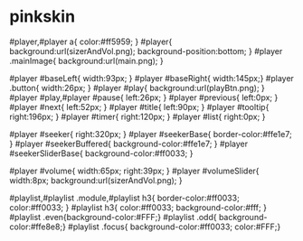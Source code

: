 pinkskin
========
#player,#player a{ color:#ff5959; }
#player{ background:url(sizerAndVol.png); background-position:bottom; }
#player .mainImage{ background:url(main.png); }

#player #baseLeft{ width:93px; }
#player #baseRight{ width:145px;}
#player .button{  width:26px; }
#player #play{ background:url(playBtn.png); }
#player #play,#player #pause{ left:26px; }
#player #previous{ left:0px; }
#player #next{ left:52px; }
#player #title{ left:90px;  }
#player #tooltip{ right:196px; }
#player #timer{ right:120px;  }
#player #list{ right:0px; }

#player #seeker{ right:320px; }
#player #seekerBase{ border-color:#ffe1e7;  }
#player #seekerBuffered{ background-color:#ffe1e7; }
#player #seekerSliderBase{ background-color:#ff0033; }

#player #volume{ width:65px; right:39px; }
#player #volumeSlider{ width:8px; background:url(sizerAndVol.png); }

#playlist,#playlist .module,#playlist h3{ border-color:#ff0033; color:#ff0033; }
#playlist h3{ color:#ff0033; background-color:#fff; }
#playlist .even{background-color:#FFF;}
#playlist .odd{ background-color:#ffe8e8;}
#playlist .focus{ background-color:#ff0033; color:#FFF;}
